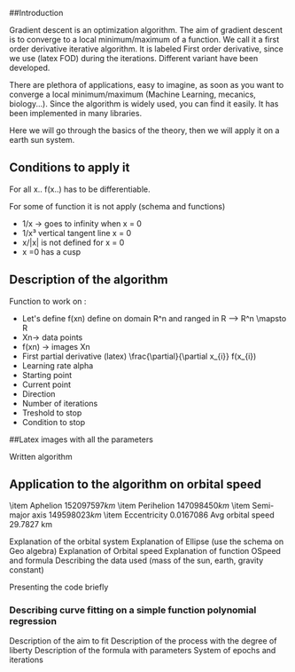 
##Introduction

Gradient descent is an optimization algorithm.
The aim of gradient descent is to converge to a local minimum/maximum of a function.
We call it a first order derivative iterative algorithm.
It is labeled First order derivative, since we use  (latex FOD) during the iterations.
Different variant have been developed.

There are plethora of applications, easy to imagine, as soon as you want to converge a local minimum/maximum (Machine Learning, mecanics, biology...).
Since the algorithm is widely used, you can find it easily. It has been implemented in many libraries.

Here we will go through the basics of the theory, then we will apply it on a earth sun system.


## Conditions to apply it

For all x.. f(x..) has to be differentiable.

For some of function it is not apply (schema and functions)

- 1/x -> goes to infinity when x = 0  
- 1/x³ vertical tangent line x = 0
- x/|x| is not defined for x = 0
- x =0 has a cusp

## Description of the algorithm

Function to work on :

- Let's define f(xn) define on domain R^n and ranged in R --> R^n \mapsto R
- Xn-> data points
- f(xn) -> images Xn
- First partial derivative (latex)  \frac{\partial}{\partial x_{i}} f(x_{i})
- Learning rate alpha
- Starting point 
- Current point
- Direction 
- Number of iterations
- Treshold to stop  
- Condition to stop

##Latex images with all the parameters

Written algorithm 


## Application to the algorithm on orbital speed 

\item Aphelion $152 097 597 km$
\item Perihelion $147 098 450 km$
\item Semi-major axis $149 598 023 km$
\item Eccentricity 0.0167086
Avg orbital speed 29.7827 km

Explanation of the orbital system
Explanation of Ellipse (use the schema on Geo algebra)
Explanation of Orbital speed
Explanation of function OSpeed and formula
Describing the data used (mass of the sun, earth, gravity constant)

Presenting the code briefly
 
### Describing curve fitting on a simple function polynomial regression
Description of the aim to fit
Description of the process with the degree of liberty
Description of the formula with parameters
System of epochs and iterations













